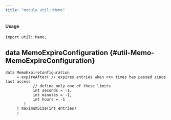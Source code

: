 ```yaml
---
title: "module util::Memo"
---
```


#### Usage

`import util::Memo;`

## data MemoExpireConfiguration {#util-Memo-MemoExpireConfiguration}

```rascal
data MemoExpireConfiguration  
     = expireAfter( // expires entries when <x> times has passed since last access
            // define only one of these limits
            int seconds = -1,
            int minutes = -1,
            int hours = -1
        )
     | maximumSize(int entries)
     ;
```

